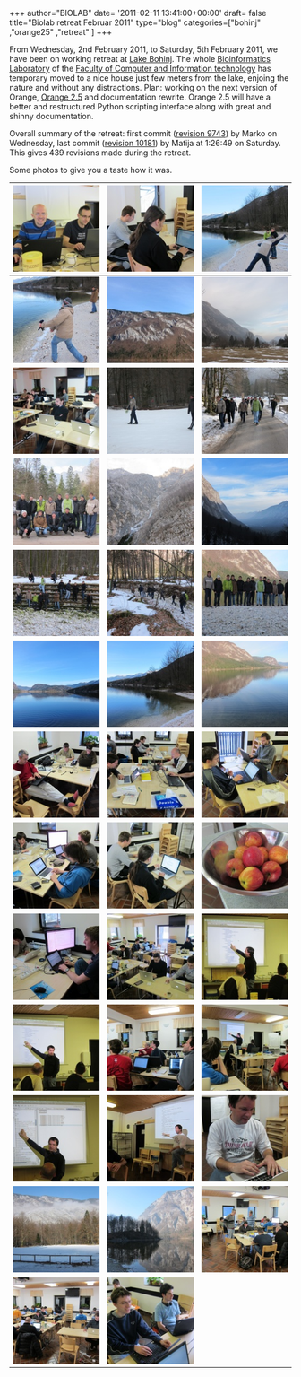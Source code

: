 +++
author="BIOLAB"
date= '2011-02-11 13:41:00+00:00'
draft= false
title="Biolab retreat Februar 2011"
type="blog"
categories=["bohinj" ,"orange25" ,"retreat" ]
+++

From Wednesday, 2nd February 2011, to Saturday, 5th February 2011, we have been on working retreat at [Lake Bohinj](http://en.wikipedia.org/wiki/Lake_Bohinj). The whole [Bioinformatics Laboratory](http://www.biolab.si/) of the [Faculty of Computer and Information technology](http://www.fri.uni-lj.si/) has temporary moved to a nice house just few meters from the lake, enjoing the nature and without any distractions. Plan: working on the next version of Orange, [Orange 2.5](http://orange.biolab.si/trac/intertrac/wiki%3AOrange25) and documentation rewrite. Orange 2.5 will have a better and restructured Python scripting interface along with great and shinny documentation.

Overall summary of the retreat: first commit ([revision 9743](http://orange.biolab.si/trac/intertrac/changeset%3A9743)) by Marko on Wednesday, last commit ([revision 10181](http://orange.biolab.si/trac/intertrac/changeset%3A10181)) by Matija at 1:26:49 on Saturday. This gives 439 revisions made during the retreat.

Some photos to give you a taste how it was.


|![](/images/2011/06/24/img_0292_1.jpg__160x160_q95_crop-True_upscale-False.jpg) | ![](/images/2011/06/24/img_0293_1.jpg__160x160_q95_crop-True_upscale-False.jpg) | ![](/images/2011/06/24/img_0360_1.jpg__160x160_q95_crop-True_upscale-False.jpg)|
|---------------------------------------------------------------------------------|---------------------------------------------------------------------------------|---------------------------------------------------------------------------------|
| ![](/images/2011/06/24/img_0364_1.jpg__160x160_q95_crop-True_upscale-False.jpg) | ![](/images/2011/06/24/img_0373_1.jpg__160x160_q95_crop-True_upscale-False.jpg) | ![](/images/2011/06/24/img_0325_1.jpg__160x160_q95_crop-True_upscale-False.jpg) |
| ![](/images/2011/06/24/img_0327_1.jpg__160x160_q95_crop-True_upscale-False.jpg) | ![](/images/2011/06/24/img_0303_1.jpg__160x160_q95_crop-True_upscale-False.jpg)| ![](/images/2011/06/24/img_0304_1.jpg__160x160_q95_crop-True_upscale-False.jpg)|
| ![](/images/2011/06/24/img_0306_1.jpg__160x160_q95_crop-True_upscale-False.jpg) | ![](/images/2011/06/24/img_0322_1.jpg__160x160_q95_crop-True_upscale-False.jpg) | ![](/images/2011/06/24/img_0324_1.jpg__160x160_q95_crop-True_upscale-False.jpg)|
| ![](/images/2011/06/24/img_0338_1.jpg__160x160_q95_crop-True_upscale-False.jpg) | ![](/images/2011/06/24/img_0346_1.jpg__160x160_q95_crop-True_upscale-False.jpg) | ![](/images/2011/06/24/img_0350_1.jpg__160x160_q95_crop-True_upscale-False.jpg)|
| ![](/images/2011/06/24/img_0359_1.jpg__160x160_q95_crop-True_upscale-False.jpg) | ![](/images/2011/06/24/img_0374_1.jpg__160x160_q95_crop-True_upscale-False.jpg) | ![](/images/2011/06/24/img_0375_1.jpg__160x160_q95_crop-True_upscale-False.jpg)|
| ![](/images/2011/06/24/img_0379_1.jpg__160x160_q95_crop-True_upscale-False.jpg) | ![](/images/2011/06/24/img_0381_1.jpg__160x160_q95_crop-True_upscale-False.jpg) | ![](/images/2011/06/24/img_0382_1.jpg__160x160_q95_crop-True_upscale-False.jpg)|
| ![](/images/2011/06/24/img_0383_1.jpg__160x160_q95_crop-True_upscale-False.jpg) | ![](/images/2011/06/24/img_0384_1.jpg__160x160_q95_crop-True_upscale-False.jpg) | ![](/images/2011/06/24/img_0294_1.jpg__160x160_q95_crop-True_upscale-False.jpg)|
| ![](/images/2011/06/24/img_0295_1.jpg__160x160_q95_crop-True_upscale-False.jpg) | ![](/images/2011/06/24/img_0297_1.jpg__160x160_q95_crop-True_upscale-False.jpg) | ![](/images/2011/06/24/img_0388_1.jpg__160x160_q95_crop-True_upscale-False.jpg)|
| ![](/images/2011/06/24/img_0392_1.jpg__160x160_q95_crop-True_upscale-False.jpg) | ![](/images/2011/06/24/img_0394_1.jpg__160x160_q95_crop-True_upscale-False.jpg) | ![](/images/2011/06/24/img_0396_1.jpg__160x160_q95_crop-True_upscale-False.jpg)|
| ![](/images/2011/06/24/img_0400_1.jpg__160x160_q95_crop-True_upscale-False.jpg) | ![](/images/2011/06/24/img_0273_1.jpg__160x160_q95_crop-True_upscale-False.jpg) | ![](/images/2011/06/24/img_0285_1.jpg__160x160_q95_crop-True_upscale-False.jpg)|
| ![](/images/2011/06/24/img_0277_1.jpg__160x160_q95_crop-True_upscale-False.jpg) | ![](/images/2011/06/24/img_0281_1.jpg__160x160_q95_crop-True_upscale-False.jpg) | ![](/images/2011/06/24/img_0284_1.jpg__160x160_q95_crop-True_upscale-False.jpg)|
| ![](/images/2011/06/24/img_0290_1.jpg__160x160_q95_crop-True_upscale-False.jpg) | ![](/images/2011/06/24/img_0291_1.jpg__160x160_q95_crop-True_upscale-False.jpg)
